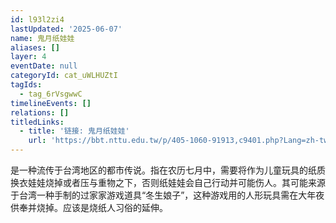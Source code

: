 ```yaml
---
id: l93l2zi4
lastUpdated: '2025-06-07'
name: 鬼月纸娃娃
aliases: []
layer: 4
eventDate: null
categoryId: cat_uWLHUZtI
tagIds:
  - tag_6rVsgwwC
timelineEvents: []
relations: []
titledLinks:
  - title: '链接: 鬼月纸娃娃'
    url: 'https://bbt.nttu.edu.tw/p/405-1060-91913,c9401.php?Lang=zh-tw'
---
```

是一种流传于台湾地区的都市传说。指在农历七月中，需要将作为儿童玩具的纸质换衣娃娃烧掉或者压与重物之下，否则纸娃娃会自己行动并可能伤人。其可能来源于台湾一种手制的过家家游戏道具“冬生娘子”，这种游戏用的人形玩具需在大年夜供奉并烧掉。应该是烧纸人习俗的延伸。
